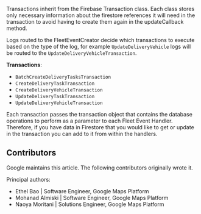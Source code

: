 Transactions inherit from the Firebase Transaction class. Each class stores only
necessary information about the firestore references it will need in the
transaction to avoid having to create them again in the updateCallback method.

Logs routed to the FleetEventCreator decide which transactions to execute based
on the type of the log, for example `UpdateDeliveryVehicle` logs will be routed
to the `UpdateDeliveryVehicleTransaction`.

**Transactions**:

- `BatchCreateDeliveryTasksTransaction`
- `CreateDeliveryTaskTransaction`
- `CreateDeliveryVehicleTransaction`
- `UpdateDeliveryTaskTransaction`
- `UpdateDeliveryVehicleTransaction`

Each transaction passes the transaction object that contains the database
operations to perform as a parameter to each Fleet Event Handler. Therefore, if
you have data in Firestore that you would like to get or update in the
transaction you can add to it from within the handlers.

## Contributors

Google maintains this article. The following contributors originally wrote it.

Principal authors:

- Ethel Bao | Software Engineer, Google Maps Platform
- Mohanad Almiski | Software Engineer, Google Maps Platform
- Naoya Moritani | Solutions Engineer, Google Maps Platform